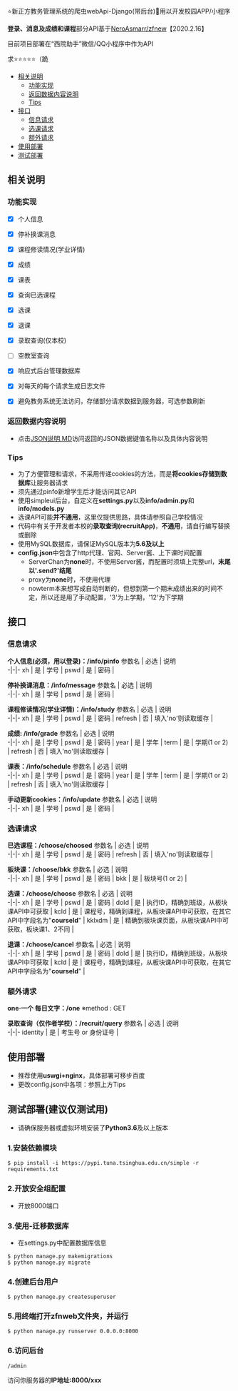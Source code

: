 
⭐新正方教务管理系统的爬虫webApi-Django(带后台)🔧用以开发校园APP/小程序

**登录、消息及成绩和课程**部分API基于[NeroAsmarr/zfnew](https://github.com/NeroAsmarr/zfnew)【2020.2.16】

目前项目部署在“西院助手”微信/QQ小程序中作为API

求⭐⭐⭐⭐⭐（跪

 - [相关说明](#相关说明)
    - [功能实现](#功能实现)
    - [返回数据内容说明](#返回数据内容说明)
    - [Tips](#Tips)
 - [接口](#接口)
    - [信息请求](#信息请求)
    - [选课请求](#选课请求)
    - [额外请求](#额外请求)
 - [使用部署](#使用部署)
 - [测试部署](#测试部署(建议仅测试用))
 

## 相关说明

### 功能实现

 - [x] 个人信息
 - [x] 停补换课消息
 - [x] 课程修读情况(学业详情)
 - [x] 成绩
 - [x] 课表
 - [x] 查询已选课程
 - [x] 选课
 - [x] 退课
 - [x] 录取查询(仅本校)
 - [ ] 空教室查询

 - [x] 响应式后台管理数据库
 - [x] 对每天的每个请求生成日志文件
 - [x] 避免教务系统无法访问，存储部分请求数据到服务器，可选参数刷新

### 返回数据内容说明

 - 点击[JSON说明.MD](https://github.com/jokerwho/zfnew_webApi/blob/master/JSON说明.MD)访问返回的JSON数据键值名称以及具体内容说明

### Tips

 - 为了方便管理和请求，不采用传递cookies的方法，而是**将cookies存储到数据库**让服务器请求
 - 须先通过pinfo新增学生后才能访问其它API
 - 使用simpleui后台，自定义在**settings.py**以及**info/admin.py**和**info/models.py**
 - 选课API可能**并不通用**，这里仅提供思路，具体请参照自己学校情况
 - 代码中有关于开发者本校的**录取查询(recruitApp)**，**不通用**，请自行编写替换或删除
 - 使用MySQL数据库，请保证MySQL版本为**5.6及以上**
 - **config.json**中包含了http代理、官网、Server酱、上下课时间配置
    - ServerChan为**none**时，不使用Server酱，而配置时须填上完整url，**末尾以'.send?'结尾**
    - proxy为**none**时，不使用代理
    - nowterm本来想写成自动判断的，但想到第一个期末成绩出来的时间不定，所以还是用了手动配置，'3'为上学期，'12'为下学期

## 接口

### 信息请求

**个人信息(必须，用以登录)：/info/pinfo**
参数名 | 必选 |  说明  
-|-|-
xh | 是 | 学号 |
pswd | 是 | 密码 |

**停补换课消息：/info/message**
参数名 | 必选 |  说明  
-|-|-
xh | 是 | 学号 |
pswd | 是 | 密码 |

**课程修读情况(学业详情)：/info/study**
参数名 | 必选 |  说明  
-|-|-
xh | 是 | 学号 |
pswd | 是 | 密码 |
refresh | 否 | 填入'no'则读取缓存 |

**成绩: /info/grade**
参数名 | 必选 |  说明  
-|-|-
xh | 是 | 学号 |
pswd | 是 | 密码 |
year | 是 | 学年 |
term | 是 | 学期(1 or 2) |
refresh | 否 | 填入'no'则读取缓存 |

**课表：/info/schedule**
参数名 | 必选 |  说明  
-|-|-
xh | 是 | 学号 |
pswd | 是 | 密码 |
year | 是 | 学年 |
term | 是 | 学期(1 or 2) |
refresh | 否 | 填入'no'则读取缓存 |

**手动更新cookies：/info/update**
参数名 | 必选 |  说明  
-|-|-
xh | 是 | 学号 |
pswd | 是 | 密码 |

### 选课请求

**已选课程：/choose/choosed**
参数名 | 必选 |  说明  
-|-|-
xh | 是 | 学号 |
pswd | 是 | 密码 |
refresh | 否 | 填入'no'则读取缓存 |

**板块课：/choose/bkk**
参数名 | 必选 |  说明  
-|-|-
xh | 是 | 学号 |
pswd | 是 | 密码 |
bkk | 是 | 板块号(1 or 2) |

**选课：/choose/choose**
参数名 | 必选 |  说明  
-|-|-
xh | 是 | 学号 |
pswd | 是 | 密码 |
doId | 是 | 执行ID，精确到班级，从板块课API中可获取 |
kcId | 是 | 课程号，精确到课程，从板块课API中可获取，在其它API中字段名为"**courseId**" |
kklxdm | 是 | 精确到板块课页面，从板块课API中可获取，板块课1、2不同 |

**退课：/choose/cancel**
参数名 | 必选 |  说明  
-|-|-
xh | 是 | 学号 |
pswd | 是 | 密码 |
doId | 是 | 执行ID，精确到班级，从板块课API中可获取 |
kcId | 是 | 课程号，精确到课程，从板块课API中可获取，在其它API中字段名为"**courseId**" |

### 额外请求

**one·一个 每日文字：/one**
※method : GET

**录取查询（仅作者学校）：/recruit/query**
参数名 | 必选 |  说明  
-|-|-
identity | 是 | 考生号 or 身份证号 |


## 使用部署
 - 推荐使用**uswgi+nginx**，具体部署可移步百度
 - 更改config.json中各项：参照上方Tips

## 测试部署(建议仅测试用)

 - 请确保服务器或虚拟环境安装了**Python3.6**及以上版本

### 1.安装依赖模块

```shell
$ pip install -i https://pypi.tuna.tsinghua.edu.cn/simple -r requirements.txt
```

### 2.开放安全组配置
 - 开放8000端口

### 3.使用-迁移数据库

 - 在settings.py中配置数据库信息

```shell
$ python manage.py makemigrations
$ python manage.py migrate
```

### 4.创建后台用户

```shell
$ python manage.py createsuperuser
```

### 5.用终端打开zfnweb文件夹，并运行

```shell
$ python manage.py runserver 0.0.0.0:8000
```

### 6.访问后台

```
/admin
```

访问你服务器的**IP地址:8000/xxx**
